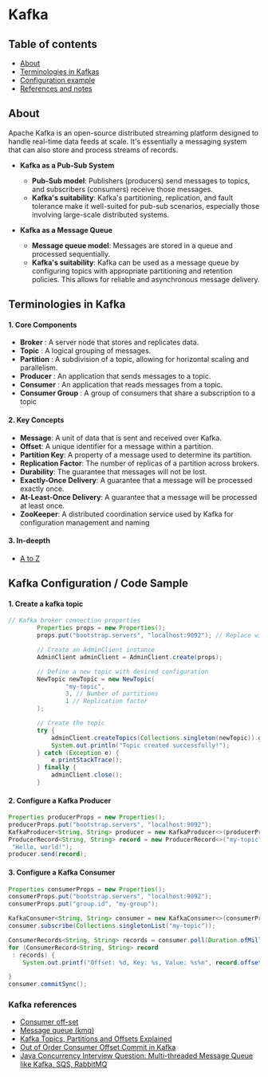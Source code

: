 # Kafka 

## Table of contents
 - [About](#name)
 - [Terminologies in Kafkas](#terminologies)
 - [Configuration example](#code)
 - [References and notes](#references)
    



## About <a name = "about"></a>
Apache Kafka is an open-source distributed streaming platform designed to handle real-time data feeds at scale. It's essentially a messaging system that can also store and process streams of records.

- **Kafka as a Pub-Sub System**
   - **Pub-Sub model**: Publishers (producers) send messages to topics, and subscribers (consumers) receive those messages.
   - **Kafka's suitability**: Kafka's partitioning, replication, and fault tolerance make it well-suited for pub-sub scenarios, especially those involving large-scale distributed systems.

- **Kafka as a Message Queue**
   - **Message queue model**: Messages are stored in a queue and processed sequentially.
   - **Kafka's suitability**: Kafka can be used as a message queue by configuring topics with appropriate partitioning and retention policies. This allows for reliable and asynchronous message delivery.


## Terminologies in Kafka<a name = "terminologies"></a>

#### 1. Core Components

- **Broker** :  A server node that stores and replicates data.
- **Topic** :   A logical grouping of messages.
- **Partition** : A subdivision of a topic, allowing for horizontal scaling and parallelism.
- **Producer** : An application that sends messages to a topic.
- **Consumer** : An application that reads messages from a topic.
- **Consumer Group** :  A group of consumers that share a subscription to a topic

#### 2. Key Concepts

- **Message**: A unit of data that is sent and received over Kafka.
- **Offset**: A unique identifier for a message within a partition.
- **Partition Key**: A property of a message used to determine its partition.
- **Replication Factor**: The number of replicas of a partition across brokers.
- **Durability**: The guarantee that messages will not be lost.
- **Exactly-Once Delivery**: A guarantee that a message will be processed exactly once.
- **At-Least-Once Delivery**: A guarantee that a message will be processed at least once.
- **ZooKeeper**: A distributed coordination service used by Kafka for configuration management and naming

#### 3. In-deepth 
  - [A to Z ](/kafka/atoz/kafka_a_z.md)


## Kafka Configuration / Code Sample <a name="code" ></a>

#### 1. Create a kafka topic 
```java
// Kafka broker connection properties
        Properties props = new Properties();
        props.put("bootstrap.servers", "localhost:9092"); // Replace with your broker's hostname and port

        // Create an AdminClient instance
        AdminClient adminClient = AdminClient.create(props);

        // Define a new topic with desired configuration
        NewTopic newTopic = new NewTopic(
                "my-topic",
                3, // Number of partitions
                1 // Replication factor
        );

        // Create the topic
        try {
            adminClient.createTopics(Collections.singleton(newTopic)).get();
            System.out.println("Topic created successfully!");
        } catch (Exception e) {
            e.printStackTrace();
        } finally {
            adminClient.close();
        }
```
#### 2.  Configure a Kafka Producer

```java 
Properties producerProps = new Properties();
producerProps.put("bootstrap.servers", "localhost:9092");
KafkaProducer<String, String> producer = new KafkaProducer<>(producerProps);
ProducerRecord<String, String> record = new ProducerRecord<>("my-topic",   
 "Hello, world!");
producer.send(record);
```

#### 3. Configure a Kafka Consumer 
```java 
Properties consumerProps = new Properties();
consumerProps.put("bootstrap.servers", "localhost:9092");
consumerProps.put("group.id", "my-group");   

KafkaConsumer<String, String> consumer = new KafkaConsumer<>(consumerProps);
consumer.subscribe(Collections.singletonList("my-topic"));   

ConsumerRecords<String, String> records = consumer.poll(Duration.ofMillis(100));
for (ConsumerRecord<String, String> record   
 : records) {
    System.out.printf("Offset: %d, Key: %s, Value: %s%n", record.offset(), record.key(), record.value());   

}
consumer.commitSync();
```


### Kafka references <a name="references" ></a>

- [Consumer off-set](https://www.youtube.com/watch?v=KOu6DVdaY24) 
- [Message queue (kmq)](https://www.youtube.com/watch?v=-As92HV0O4E)
- [Kafka Topics, Partitions and Offsets Explained](https://www.youtube.com/watch?v=_q1IjK5jjyU)
- [Out of Order Consumer Offset Commit in Kafka](https://www.youtube.com/watch?v=cfj3vlkvE4Q)
- [Java Concurrency Interview Question: Multi-threaded Message Queue like Kafka, SQS, RabbitMQ](https://www.youtube.com/watch?v=4BEzgPlLKTo)
